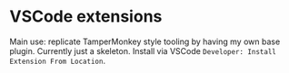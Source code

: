 
# VSCode extensions

Main use: replicate TamperMonkey style tooling by having my own base plugin.
Currently just a skeleton.
Install via VSCode `Developer: Install Extension From Location`.

